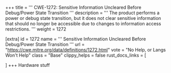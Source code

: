+++
title = '''
CWE-1272: Sensitive Information Uncleared Before Debug/Power State Transition
'''
description	= '''
The product performs a power or debug state transition, but it does not clear sensitive information that should no longer be accessible due to changes to information access restrictions.
'''
weight = 1272

[extra]
id = 1272
name = '''
Sensitive Information Uncleared Before Debug/Power State Transition
'''
url = "https://cwe.mitre.org/data/definitions/1272.html"
vote = "No Help, or Langs Won't Help"
class = "Base"
clippy_helps = false
rust_docs_links = [
	
]
+++
Hardware stuff